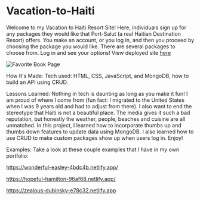 # Vacation-to-Haiti

Welcome to my Vacation to Haiti Resort Site! Here, individuals sign up for any packages they would like that Port-Salut (a real Haitian Destination Resort) offers. You make an account, or you log in, and then you proceed by choosing the package you would like. There are several packages to choose from. Log in and see your options! View deployed site [here](https://secret-plateau-12028.herokuapp.com/)

![Favorite Book Page](background2.jpg)

How It's Made:
Tech used: HTML, CSS, JavaScript, and MongoDB, how to build an API using CRUD.


Lessons Learned:
Nothing in tech is daunting as long as you make it fun! I am proud of where I come from (fun fact: I migrated to the United States when I was 9 years old and had to adjust from there). I also want to end the stereotype that Haiti is not a beautiful place. The media gives it such a bad reputation, but honestly the weather, people, beaches and cuisine are all unmatched. In this project, I learned how to incorporate thumbs up and thumbs down features to update data using MongoDB. I also learned how to use CRUD to make custom packages show up when users log in. Enjoy!

Examples:
Take a look at these couple examples that I have in my own portfolio:

https://wonderful-easley-4bdc4b.netlify.app/

https://hopeful-hamilton-96af68.netlify.app/

https://zealous-dubinsky-e78c32.netlify.app

